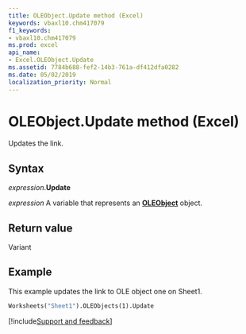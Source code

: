 ```yaml
---
title: OLEObject.Update method (Excel)
keywords: vbaxl10.chm417079
f1_keywords:
- vbaxl10.chm417079
ms.prod: excel
api_name:
- Excel.OLEObject.Update
ms.assetid: 7784b688-fef2-14b3-761a-df412dfa0282
ms.date: 05/02/2019
localization_priority: Normal
---
```



# OLEObject.Update method (Excel)

Updates the link.


## Syntax

_expression_.**Update**

_expression_ A variable that represents an **[OLEObject](Excel.OLEObject.md)** object.


## Return value

Variant


## Example

This example updates the link to OLE object one on Sheet1.

```vb
Worksheets("Sheet1").OLEObjects(1).Update
```




[!include[Support and feedback](~/includes/feedback-boilerplate.md)]